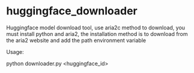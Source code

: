 # huggingface_downloader

Huggingface model download tool, use aria2c method to download, you must install python and aria2, the installation method is to download from the aria2 website and add the path environment variable

Usage:

python downloader.py <huggingface_id>


